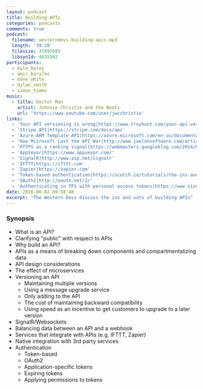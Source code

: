 ```yaml
---
layout: podcast
title: Building APIs
categories: podcasts
comments: true
podcast:
  filename: westerndevs-building-apis.mp3
  length: '39:28'
  filesize: 37892683
  libsynId: 4435502
participants:
  - kyle_baley
  - amir_barylko
  - dave_white
  - dylan_smith
  - simon_timms
music:
  - title: Doctor Man
    artist: Johnnie Christie and the Boats
    url: 'https://www.youtube.com/user/jwcchristie'
links:
  - 'Your API versioning is wrong|https://www.troyhunt.com/your-api-versioning-is-wrong-which-is/'
  - 'Stripe API|https://stripe.com/docs/api'
  - 'Azure ARM Template API|https://azure.microsoft.com/en-us/documentation/articles/resource-group-authoring-templates/'
  - 'How Microsoft Lost the API War|http://www.joelonsoftware.com/articles/APIWar.html'
  - 'HTTPS as a ranking signal|https://webmasters.googleblog.com/2014/08/https-as-ranking-signal.html'
  - 'AppVeyor|https://www.appveyor.com/'
  - 'SignalR|http://www.asp.net/signalr'
  - 'IFTTT|https://ifttt.com'
  - 'Zapier|https://zapier.com'
  - 'Token-based authentication|https://scotch.io/tutorials/the-ins-and-outs-of-token-based-authentication'
  - 'OAuth2|http://oauth.net/2/'
  - 'Authenticating in TFS with personal access tokens|https://www.visualstudio.com/en-us/docs/setup-admin/team-services/use-personal-access-tokens-to-authenticate'
date: 2016-06-02 09:58:48
excerpt: "The Western Devs discuss the ins and outs of building APIs"
---
```


### Synopsis

* What is an API?
* Clarifying "public" with respect to APIs
* Why build an API?
* APIs as a means of breaking down components and compartmentalizing data
* API design considerations
* The effect of microservices
* Versioning an API
  * Maintaining multiple versions
  * Using a message upgrade service
  * Only adding to the API
  * The cost of maintaining backward compatibility
  * Using speed as an incentive to get customers to upgrade to a later version
* SignalR/Websockets
* Balancing data between an API and a webhook
* Services that integrate with APIs (e.g. IFTTT, Zapier)
* Native integration with 3rd party services
* Authentication
  * Token-based
  * OAuth2
  * Application-specific tokens
  * Expiring tokens
  * Applying permissions to tokens

